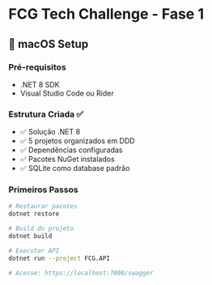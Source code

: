# FCG Tech Challenge - Fase 1

## 🍎 macOS Setup

### Pré-requisitos
- .NET 8 SDK
- Visual Studio Code ou Rider

### Estrutura Criada ✅

- ✅ Solução .NET 8
- ✅ 5 projetos organizados em DDD
- ✅ Dependências configuradas
- ✅ Pacotes NuGet instalados
- ✅ SQLite como database padrão

### Primeiros Passos

```bash
# Restaurar pacotes
dotnet restore

# Build do projeto
dotnet build

# Executar API
dotnet run --project FCG.API

# Acesse: https://localhost:7000/swagger
